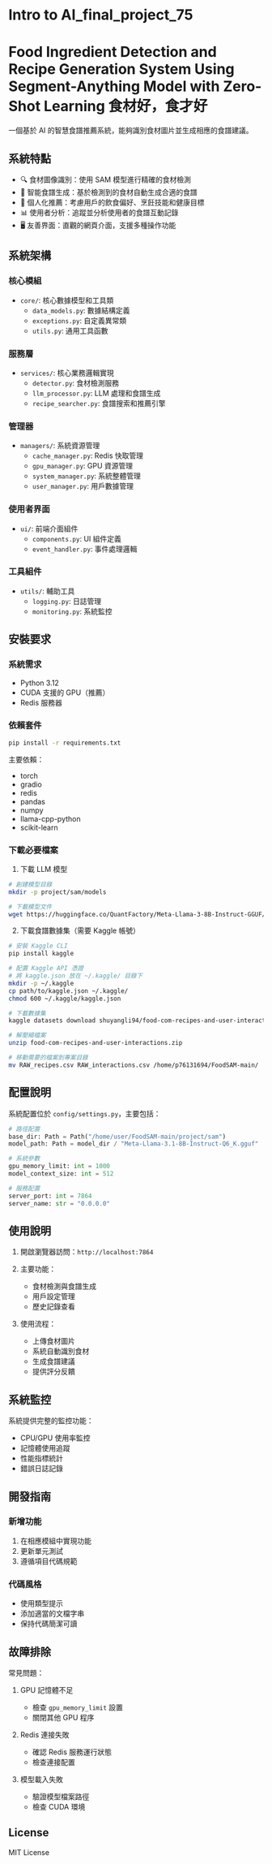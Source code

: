# Intro to AI_final_project_75
# Food Ingredient Detection and Recipe Generation System Using Segment-Anything Model with Zero-Shot Learning 食材好，食才好

一個基於 AI 的智慧食譜推薦系統，能夠識別食材圖片並生成相應的食譜建議。

## 系統特點

- 🔍 食材圖像識別：使用 SAM 模型進行精確的食材檢測
- 🍳 智能食譜生成：基於檢測到的食材自動生成合適的食譜
- 👤 個人化推薦：考慮用戶的飲食偏好、烹飪技能和健康目標
- 📊 使用者分析：追蹤並分析使用者的食譜互動記錄
- 🖥️ 友善界面：直觀的網頁介面，支援多種操作功能

## 系統架構

### 核心模組
- `core/`: 核心數據模型和工具類
  - `data_models.py`: 數據結構定義
  - `exceptions.py`: 自定義異常類
  - `utils.py`: 通用工具函數

### 服務層
- `services/`: 核心業務邏輯實現
  - `detector.py`: 食材檢測服務
  - `llm_processor.py`: LLM 處理和食譜生成
  - `recipe_searcher.py`: 食譜搜索和推薦引擎

### 管理器
- `managers/`: 系統資源管理
  - `cache_manager.py`: Redis 快取管理
  - `gpu_manager.py`: GPU 資源管理
  - `system_manager.py`: 系統整體管理
  - `user_manager.py`: 用戶數據管理

### 使用者界面
- `ui/`: 前端介面組件
  - `components.py`: UI 組件定義
  - `event_handler.py`: 事件處理邏輯

### 工具組件
- `utils/`: 輔助工具
  - `logging.py`: 日誌管理
  - `monitoring.py`: 系統監控

## 安裝要求

### 系統需求
- Python 3.12
- CUDA 支援的 GPU（推薦）
- Redis 服務器

### 依賴套件
```bash
pip install -r requirements.txt
```

主要依賴：
- torch
- gradio
- redis
- pandas
- numpy
- llama-cpp-python
- scikit-learn

### 下載必要檔案

1. 下載 LLM 模型
```bash
# 創建模型目錄
mkdir -p project/sam/models

# 下載模型文件
wget https://huggingface.co/QuantFactory/Meta-Llama-3-8B-Instruct-GGUF/blob/main/Meta-Llama-3-8B-Instruct.Q6_K.gguf -O project/sam/models/Meta-Llama-3.1-8B-Instruct-Q6_K.gguf
```

2. 下載食譜數據集（需要 Kaggle 帳號）
```bash
# 安裝 Kaggle CLI
pip install kaggle

# 配置 Kaggle API 憑證
# 將 kaggle.json 放在 ~/.kaggle/ 目錄下
mkdir -p ~/.kaggle
cp path/to/kaggle.json ~/.kaggle/
chmod 600 ~/.kaggle/kaggle.json

# 下載數據集
kaggle datasets download shuyangli94/food-com-recipes-and-user-interactions

# 解壓縮檔案
unzip food-com-recipes-and-user-interactions.zip

# 移動需要的檔案到專案目錄
mv RAW_recipes.csv RAW_interactions.csv /home/p76131694/FoodSAM-main/
``` 

## 配置說明

系統配置位於 `config/settings.py`，主要包括：

```python
# 路徑配置
base_dir: Path = Path("/home/user/FoodSAM-main/project/sam")
model_path: Path = model_dir / "Meta-Llama-3.1-8B-Instruct-Q6_K.gguf"

# 系統參數
gpu_memory_limit: int = 1000
model_context_size: int = 512

# 服務配置
server_port: int = 7864
server_name: str = "0.0.0.0"
```

## 使用說明

1. 開啟瀏覽器訪問：`http://localhost:7864`

2. 主要功能：
   - 食材檢測與食譜生成
   - 用戶設定管理
   - 歷史記錄查看

3. 使用流程：
   - 上傳食材圖片
   - 系統自動識別食材
   - 生成食譜建議
   - 提供評分反饋

## 系統監控

系統提供完整的監控功能：
- CPU/GPU 使用率監控
- 記憶體使用追蹤
- 性能指標統計
- 錯誤日誌記錄

## 開發指南

### 新增功能
1. 在相應模組中實現功能
2. 更新單元測試
3. 遵循項目代碼規範

### 代碼風格
- 使用類型提示
- 添加適當的文檔字串
- 保持代碼簡潔可讀

## 故障排除

常見問題：
1. GPU 記憶體不足
   - 檢查 `gpu_memory_limit` 設置
   - 關閉其他 GPU 程序

2. Redis 連接失敗
   - 確認 Redis 服務運行狀態
   - 檢查連接配置

3. 模型載入失敗
   - 驗證模型檔案路徑
   - 檢查 CUDA 環境

## License

MIT License
